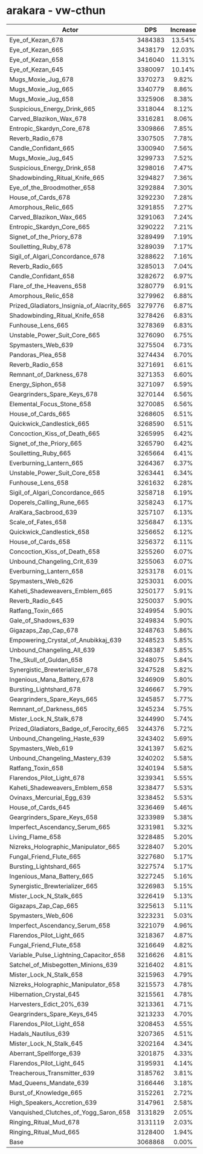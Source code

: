 # arakara - vw-cthun
| Actor | DPS | Increase |
|---|:---:|:---:|
|Eye_of_Kezan_678|3484383|13.54%|
|Eye_of_Kezan_665|3438179|12.03%|
|Eye_of_Kezan_658|3416040|11.31%|
|Eye_of_Kezan_645|3380097|10.14%|
|Mugs_Moxie_Jug_678|3370273|9.82%|
|Mugs_Moxie_Jug_665|3340779|8.86%|
|Mugs_Moxie_Jug_658|3325906|8.38%|
|Suspicious_Energy_Drink_665|3318044|8.12%|
|Carved_Blazikon_Wax_678|3316281|8.06%|
|Entropic_Skardyn_Core_678|3309866|7.85%|
|Reverb_Radio_678|3307505|7.78%|
|Candle_Confidant_665|3300940|7.56%|
|Mugs_Moxie_Jug_645|3299733|7.52%|
|Suspicious_Energy_Drink_658|3298016|7.47%|
|Shadowbinding_Ritual_Knife_665|3294827|7.36%|
|Eye_of_the_Broodmother_658|3292884|7.30%|
|House_of_Cards_678|3292230|7.28%|
|Amorphous_Relic_665|3291855|7.27%|
|Carved_Blazikon_Wax_665|3291063|7.24%|
|Entropic_Skardyn_Core_665|3290222|7.21%|
|Signet_of_the_Priory_678|3289499|7.19%|
|Soulletting_Ruby_678|3289039|7.17%|
|Sigil_of_Algari_Concordance_678|3288622|7.16%|
|Reverb_Radio_665|3285013|7.04%|
|Candle_Confidant_658|3282672|6.97%|
|Flare_of_the_Heavens_658|3280779|6.91%|
|Amorphous_Relic_658|3279962|6.88%|
|Prized_Gladiators_Insignia_of_Alacrity_665|3279776|6.87%|
|Shadowbinding_Ritual_Knife_658|3278426|6.83%|
|Funhouse_Lens_665|3278369|6.83%|
|Unstable_Power_Suit_Core_665|3276090|6.75%|
|Spymasters_Web_639|3275504|6.73%|
|Pandoras_Plea_658|3274434|6.70%|
|Reverb_Radio_658|3271691|6.61%|
|Remnant_of_Darkness_678|3271353|6.60%|
|Energy_Siphon_658|3271097|6.59%|
|Geargrinders_Spare_Keys_678|3270144|6.56%|
|Elemental_Focus_Stone_658|3270085|6.56%|
|House_of_Cards_665|3268605|6.51%|
|Quickwick_Candlestick_665|3268590|6.51%|
|Concoction_Kiss_of_Death_665|3265995|6.42%|
|Signet_of_the_Priory_665|3265790|6.42%|
|Soulletting_Ruby_665|3265664|6.41%|
|Everburning_Lantern_665|3264367|6.37%|
|Unstable_Power_Suit_Core_658|3263441|6.34%|
|Funhouse_Lens_658|3261632|6.28%|
|Sigil_of_Algari_Concordance_665|3258718|6.19%|
|Doperels_Calling_Rune_665|3258243|6.17%|
|AraKara_Sacbrood_639|3257107|6.13%|
|Scale_of_Fates_658|3256847|6.13%|
|Quickwick_Candlestick_658|3256652|6.12%|
|House_of_Cards_658|3256372|6.11%|
|Concoction_Kiss_of_Death_658|3255260|6.07%|
|Unbound_Changeling_Crit_639|3255063|6.07%|
|Everburning_Lantern_658|3253178|6.01%|
|Spymasters_Web_626|3253031|6.00%|
|Kaheti_Shadeweavers_Emblem_665|3250177|5.91%|
|Reverb_Radio_645|3250037|5.90%|
|Ratfang_Toxin_665|3249954|5.90%|
|Gale_of_Shadows_639|3249834|5.90%|
|Gigazaps_Zap_Cap_678|3248763|5.86%|
|Empowering_Crystal_of_Anubikkaj_639|3248523|5.85%|
|Unbound_Changeling_All_639|3248387|5.85%|
|The_Skull_of_Guldan_658|3248075|5.84%|
|Synergistic_Brewterializer_678|3247528|5.82%|
|Ingenious_Mana_Battery_678|3246909|5.80%|
|Bursting_Lightshard_678|3246667|5.79%|
|Geargrinders_Spare_Keys_665|3245857|5.77%|
|Remnant_of_Darkness_665|3245234|5.75%|
|Mister_Lock_N_Stalk_678|3244990|5.74%|
|Prized_Gladiators_Badge_of_Ferocity_665|3244376|5.72%|
|Unbound_Changeling_Haste_639|3243402|5.69%|
|Spymasters_Web_619|3241397|5.62%|
|Unbound_Changeling_Mastery_639|3240202|5.58%|
|Ratfang_Toxin_658|3240194|5.58%|
|Flarendos_Pilot_Light_678|3239341|5.55%|
|Kaheti_Shadeweavers_Emblem_658|3238477|5.53%|
|Ovinaxs_Mercurial_Egg_639|3238452|5.53%|
|House_of_Cards_645|3236469|5.46%|
|Geargrinders_Spare_Keys_658|3233989|5.38%|
|Imperfect_Ascendancy_Serum_665|3231981|5.32%|
|Living_Flame_658|3228485|5.20%|
|Nizreks_Holographic_Manipulator_665|3228407|5.20%|
|Fungal_Friend_Flute_665|3227680|5.17%|
|Bursting_Lightshard_665|3227574|5.17%|
|Ingenious_Mana_Battery_665|3227245|5.16%|
|Synergistic_Brewterializer_665|3226983|5.15%|
|Mister_Lock_N_Stalk_665|3226419|5.13%|
|Gigazaps_Zap_Cap_665|3225613|5.11%|
|Spymasters_Web_606|3223231|5.03%|
|Imperfect_Ascendancy_Serum_658|3221079|4.96%|
|Flarendos_Pilot_Light_665|3218367|4.87%|
|Fungal_Friend_Flute_658|3216649|4.82%|
|Variable_Pulse_Lightning_Capacitor_658|3216626|4.81%|
|Satchel_of_Misbegotten_Minions_639|3216402|4.81%|
|Mister_Lock_N_Stalk_658|3215963|4.79%|
|Nizreks_Holographic_Manipulator_658|3215573|4.78%|
|Hibernation_Crystal_645|3215561|4.78%|
|Harvesters_Edict_20%_639|3213361|4.71%|
|Geargrinders_Spare_Keys_645|3213233|4.70%|
|Flarendos_Pilot_Light_658|3208453|4.55%|
|Hadals_Nautilus_639|3207365|4.51%|
|Mister_Lock_N_Stalk_645|3202164|4.34%|
|Aberrant_Spellforge_639|3201875|4.33%|
|Flarendos_Pilot_Light_645|3195931|4.14%|
|Treacherous_Transmitter_639|3185762|3.81%|
|Mad_Queens_Mandate_639|3166446|3.18%|
|Burst_of_Knowledge_665|3152261|2.72%|
|High_Speakers_Accretion_639|3147961|2.58%|
|Vanquished_Clutches_of_Yogg_Saron_658|3131829|2.05%|
|Ringing_Ritual_Mud_678|3131119|2.03%|
|Ringing_Ritual_Mud_665|3128400|1.94%|
|Base|3068868|0.00%|
